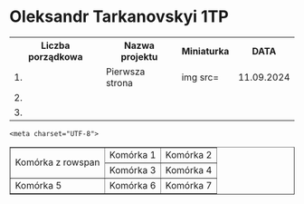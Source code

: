 # Oleksandr Tarkanovskyi 1TP

<table>
<tr>
  <th>Liczba porządkowa</th>
    <th>Nazwa projektu</th>
    <th>Miniaturka</th>
  <th>DATA</th>
</tr>
  <tr>
    <td>1.</td>
    <td>Pierwsza strona</td>
    <td>img src=</td>
    <td>11.09.2024</td>
  </tr>
  <tr>
    <td>2.</td>
    <td></td>
    <td></td>
    <td></td>
  </tr>
  <tr>
  <td>3.</td>
    <td></td>
    <td></td>
  <td></td>
  </tr>  
</table>

    <meta charset="UTF-8">
<body>
    <table border="1">
        <tr>
            <td rowspan="2">Komórka z rowspan</td>
            <td>Komórka 1</td>
            <td>Komórka 2</td>
        </tr>
        <tr>
            <td>Komórka 3</td>
            <td>Komórka 4</td>
        </tr>
        <tr>
            <td>Komórka 5</td>
            <td>Komórka 6</td>
            <td>Komórka 7</td>
        </tr>
    </table>
</body>
</html>
